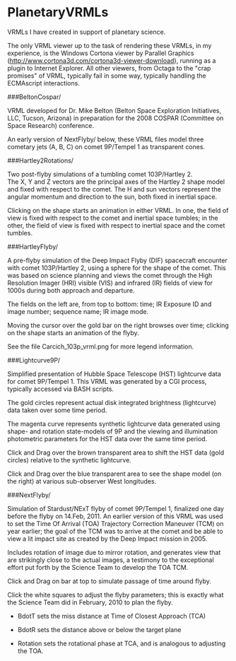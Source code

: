 PlanetaryVRMLs
==============

VRMLs I have created in support of planetary science.

The only VRML viewer up to the task of rendering these VRMLs, in my experience, is the Windows Cortona
viewer by Parallel Graphics
(http://www.cortona3d.com/cortona3d-viewer-download),
running as a plugin to Internet Explorer.
All other viewers, from Octaga to the "crap promises" of VRML, typically fail in some way,
typically handling the ECMAscript interactions.


###BeltonCospar/

VRML developed for Dr. Mike Belton (Belton Space Exploration Initiatives, LLC, Tucson, Arizona) in preparation
for the 2008 COSPAR (Committee on Space Research) conference.

An early version of NextFlyby/ below, these VRML files model three cometary jets (A, B, C) on comet 9P/Tempel 1
as transparent cones.


###Hartley2Rotations/

Two post-flyby simulations of a tumbling comet 103P/Hartley 2.  
The X, Y and Z vectors are the principal axes of the Hartley 2 shape model and fixed with respect to the comet.
The H and sun vectors represent the angular momentum and direction to the sun, both fixed in inertial space.

Clicking on the shape starts an animation in either VRML.
In one, the field of view is fixed with respect to the comet and inertial space tumbles;
in the other, the field of view is fixed with respect to inertial space and the comet tumbles.


###HartleyFlyby/

A pre-flyby simulation of the Deep Impact Flyby (DIF) spacecraft encounter with comet 103P/Hartley 2,
using a sphere for the shape of the comet.
This was based on science planning and views the comet through the High Resolution Imager (HRI) visible (VIS) and infrared
(IR) fields of view for 1000s during both approach and departure.

The fields on the left are, from top to bottom:  time; IR Exposure ID and image number; sequence name; IR image mode.

Moving the cursor over the gold bar on the right browses over time;
clicking on the shape starts an animation of the flyby.

See the file Carcich_103p_vrml.png for more legend information.



###Lightcurve9P/

Simplified presentation of Hubble Space Telescope (HST) lightcurve data for comet 9P/Tempel 1.
This VRML was generated by a CGI process, typically accessed via BASH scripts.

The gold circles represent actual disk integrated brightness (lightcurve) data taken over some time period.

The magenta curve represents synthetic lightcurve data generated using shape- and rotation state-models 
of 9P and the viewing and illumination photometric parameters for the HST data over the same time period.

Click and Drag over the brown transparent area to shift the HST data (gold circles) relative to the synthetic lightcurve.

Click and Drag over the blue transparent area to see the shape model (on the right) at various sub-observer West
longitudes.


###NextFlyby/

Simulation of Stardust/NExT flyby of comet 9P/Tempel 1, finalized one day before the flyby on 14.Feb, 2011.
An earlier version of this VRML was used to set the Time Of Arrival (TOA) Trajectory Correction Maneuver (TCM) on year
earlier; the goal of the TCM was to arrive at the comet and be able to view a lit impact site as created by the Deep Impact
mission in 2005.

Includes rotation of image due to mirror rotation, and generates view that are strikingly close to the actual images,
a testimony to the exceptional effort put forth by the Science Team to develop the TOA TCM.

Click and Drag on bar at top to simulate passage of time around flyby.

Click the white squares to adjust the flyby parameters; this is exactly what the Science Team did in February, 2010
to plan the flyby.

- BdotT sets the miss distance at Time of Closest Approach (TCA)

- BdotR sets the distance above or below the target plane

- Rotation sets the rotational phase at TCA, and is analogous to adjusting the TOA.
